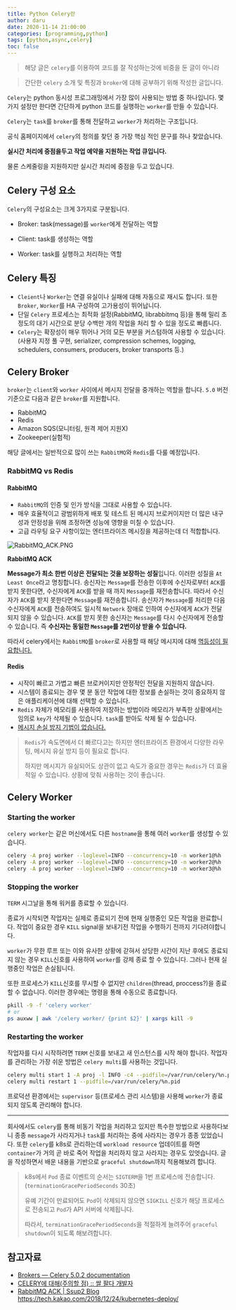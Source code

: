 ```yaml
---
title: Python Celery란 
author: daru
date: 2020-11-14 21:00:00
categories: [programming,python]
tags: [python,async,celery]
toc: false
---
```



> 해당 글은 `celery`를 이용하여 코드를 잘 작성하는것에 비중을 둔 글이 아니라 

> 간단한 `celery` 소개 및 특징과 `broker`에 대해 공부하기 위해 작성한 글입니다.


`Celery`는 python 동시성 프로그래밍에서 가장 많이 사용되는 방법 중 하나입니다.
몇 가지 설정만 한다면 간단하게 python 코드를 실행하는 `worker`를 만들 수 있습니다.

`Celery`는 `task`를 `broker`를 통해 전달하고 `worker`가 처리하는 구조입니다.

공식 홈페이지에서 `celery`의 정의를 찾던 중 가장 핵심 적인 문구를 하나 찾았습니다.

**실시간 처리에 중점을두고 작업 예약을 지원하는 작업 큐입니다.**

물론 스케줄링을 지원하지만 실시간 처리에 중점을 두고 있습니다.

## Celery 구성 요소
`Celery`의 구성요소는 크게 3가지로 구분됩니다.
- Broker: task(message)를 `worker`에게 전달하는 역할

- Client: task를 생성하는 역할
- Worker: task를 실행하고 처리하는 역할


## Celery 특징
- `Cleient`나 `Worker`는 연결 유실이나 실패에 대해 자동으로 재시도 합니다. 또한 `Broker`, `Worker`를 HA 구성하여 고가용성이 뛰어납니다.
- 단일 `Celery` 프로세스는 최적화 설정(RabbitMQ, librabbitmq 등)을 통해 밀리 초 정도의 대기 시간으로 분당 수백만 개의 작업을 처리 할 수 있을 정도로 빠릅니다.
- `Celery`는 확장성이 매우 뛰어나 거의 모든 부분을 커스텀하여 사용할 수 있습니다. (사용자 지정 풀 구현, serializer, compression schemes, logging, schedulers, consumers, producers, broker transports 등.)


## Celery Broker
`broker`는 `client`와 `worker` 사이에서 메시지 전달을 중개하는 역할을 합니다.
`5.0` 버전 기준으로 다음과 같은 `broker`를 지원합니다.
- RabbitMQ
- Redis
- Amazon SQS(모니터링, 원격 제어 지원X)
- Zookeeper(실험적)

해당 글에서는 일반적으로 많이 쓰는 `RabbitMQ`와 `Redis`를 다룰 예정입니다.

### RabbitMQ vs Redis

#### RabbitMQ
- `RabbitMQ`의 인증 및 인가 방식을 그대로 사용할 수 있습니다.
- 매우 효율적이고 광범위하게 배포 및 테스트 된 메시지 브로커이지만 더 많은 내구성과 안정성을 위해 조정하면 성능에 영향을 미칠 수 있습니다.
- 고급 라우팅 요구 사항이있는 엔터프라이즈 메시징을 제공하는데 더 적합합니다.

![RabbitMQ_ACK.PNG](https://ssup2.github.io/images/theory_analysis/RabbitMQ_ACK/RabbitMQ_ACK.PNG)

**RabbitMQ ACK**

**Message가 최소 한번 이상은 전달되는 것을 보장하는 성질**입니다. 이러한 성질을 `At Least Once`라고 명칭합니다.
송신자는 `Message`를 전송한 이후에 수신자로부터 `ACK`를 받지 못한다면, 수신자에게 `ACK`를 받을 때 까지 `Message`를 재전송합니다.
따라서 수신자가 `ACK`를 받지 못한다면 `Message`를 재전송합니다.
송신자가 `Message`를 처리한 다음 수신자에게 `ACK`를 전송하여도 일시적 `Network` 장애로 인하여 수신자에게 `ACK`가 전달 되지 않을 수 있습니다.
`ACK`를 받지 못한 송신자는 `Message`를 다시 수신자에게 전송할 수 있습니다. 즉 **수신자는 동일한 `Message`를 2번이상 받을 수 있습니다.**

따라서 celery에서는 `RabbitMQ`를 `broker`로 사용할 때 해당 메시지에 대해 [멱등성이 필요합니다.](https://docs.celeryproject.org/en/stable/glossary.html#term-idempotent)


#### Redis
- 시작이 빠르고 가볍고 빠른 브로커이지만 안정적인 전달을 지원하지 않습니다. 
- 시스템이 종료되는 경우 몇 분 동안 작업에 대한 정보를 손실하는 것이 중요하지 않은 애플리케이션에 대해 선택할 수 있습니다.
- `Redis` 자체가 메모리를 사용하여 저장하는 방법이라 메모리가 부족한 상황에서는 임의로 `key`가 삭제될 수 있습니다. `task`를 받아도 삭제 될 수 있습니다.
- [메시지 손실 방지 기법이 없습니다.](https://stackoverflow.com/a/50247277/5944655)


> `Redis`가 속도면에서 더 빠르다고는 하지만 엔터프라이즈 환경에서 다양한 라우팅, 메시지 유실 방지 등이 필요로 합니다.
> 
> 하지만 메시지가 유실되어도 상관이 없고 속도가 중요한 경우는 `Redis`가 더 효율적일 수 있습니다. 
> 상황에 맞춰 사용하는 것이 좋습니다.




## Celery Worker

### Starting the worker
`celery worker`는 같은 머신에서도 다른 `hostname`을 통해 여러 `worker`를 생성할 수 있습니다.

```sh
celery -A proj worker --loglevel=INFO --concurrency=10 -n worker1@%h
celery -A proj worker --loglevel=INFO --concurrency=10 -n worker2@%h
celery -A proj worker --loglevel=INFO --concurrency=10 -n worker3@%h
```

### Stopping the worker
`TERM` 시그날을 통해 워커를 종료할 수 있습니다.

종료가 시작되면 작업자는 실제로 종료되기 전에 현재 실행중인 모든 작업을 완료합니다. 작업이 중요한 경우 `KILL` signal을 보내기전 작업을 수행하기 전까지 기다려야합니다.

`worker`가 무한 루프 또는 이와 유사한 상황에 갇혀서 상당한 시간이 지난 후에도 종료되지 않는 경우 `KILL`신호를 사용하여 `worker`를 강제 종료 할 수 있습니다. 그러나 현재 실행중인 작업은 손실됩니다.

또한 프로세스가 `KILL`신호를 무시할 수 없지만 `children`(thread, proccess?)을 종료할 수 없습니다. 
이러한 경우에는 명령을 통해 수동으로 종료합니다.

```sh
pkill -9 -f 'celery worker'
# or
ps auxww | awk '/celery worker/ {print $2}' | xargs kill -9
```

### Restarting the worker
작업자를 다시 시작하려면 `TERM` 신호를 보내고 새 인스턴스를 시작 해야 합니다. 작업자를 관리하는 가장 쉬운 방법은 `celery multi`를 사용하는 것입니다.

```sh
celery multi start 1 -A proj -l INFO -c4 --pidfile=/var/run/celery/%n.pid
celery multi restart 1 --pidfile=/var/run/celery/%n.pid
```

프로덕션 환경에서는 `supervisor` 등(프로세스 관리 시스템)을 사용해 `worker`가 종료되지 않도록 관리해야 합니다.


------

회사에서도 `celery`를 통해 비동기 작업을 처리하고 있지만 특수한 방법으로 사용하다보니 종종 `message`가 사라지거나 `task`를 처리하는 중에 사라지는 경우가 종종 있었습니다. 또한 `celery`를 k8s로 관리하는데 `workload resource` 업데이트를 하면 `container`가 거의 곧 바로 죽어 작업을 처리하지 않고 사라지는 경우도 있엇습니다.
글을 작성하면서 배운 내용을 기반으로 `graceful shutdown`까지 적용해보려 합니다. 
> k8s에서 `Pod` 종료 이벤트의 순서는 `SIGTERM`을 1번 프로세스에 전송합니다. (`terminationGracePeriodSeconds` 30초)
>
> 유예 기간이 만료되어도 `Pod`이 삭제되지 않으면 `SIGKILL` 신호가 해당 프로세스로 전송되고 `Pod`가 API 서버에 삭제됩니다.
>
> 따라서, `terminationGracePeriodSeconds`을 적절하게 늘려주어 `graceful shutdown`이 되도록 해보려합니다.


## 참고자료
- [Brokers — Celery 5.0.2 documentation](https://docs.celeryproject.org/en/stable/getting-started/brokers/index.html#brokers)
- [CELERY에 대해(주의할 점) :: 쌀 팔다 개발자](https://daeguowl.tistory.com/157)
- [RabbitMQ ACK \| Ssup2 Blog](https://ssup2.github.io/theory_analysis/RabbitMQ_Ack/)
<https://tech.kakao.com/2018/12/24/kubernetes-deploy/>


